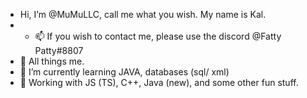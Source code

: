 -  Hi, I’m @MuMuLLC, call me what you wish. My name is Kal. 
-  - 📫 If you wish to contact me, please use the discord @Fatty Patty#8807
- 👀 All things me. 
- 🌱 I’m currently learning JAVA, databases (sql/ xml)
- 💞️ Working with JS (TS), C++, Java (new), and some other fun stuff. 

<!---
VIM
VSCODE 
--->

